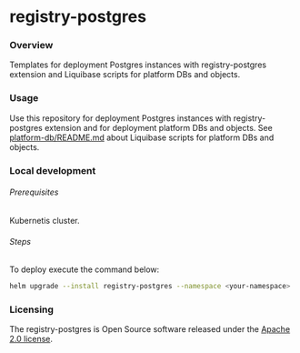 # registry-postgres

### Overview
Templates for deployment Postgres instances with registry-postgres extension and Liquibase scripts for platform DBs and objects.

### Usage
Use this repository for deployment Postgres instances with registry-postgres extension and for deployment platform DBs and objects.
See [platform-db/README.md](platform-db/README.md) about Liquibase scripts for platform DBs and objects.

### Local development

###### Prerequisites
Kubernetis cluster.

###### Steps
To deploy execute the command below:
```bash
helm upgrade --install registry-postgres --namespace <your-namespace>
```

### Licensing
The registry-postgres is Open Source software released under the [Apache 2.0 license](https://www.apache.org/licenses/LICENSE-2.0).
